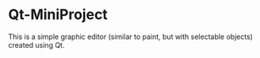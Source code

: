 # Qt-MiniProject
This is a simple graphic editor (similar to paint, but with selectable objects) created using Qt.
